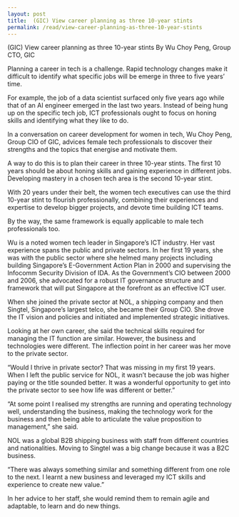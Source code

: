 ```yaml
---
layout: post
title:  (GIC) View career planning as three 10-year stints
permalink: /read/view-career-planning-as-three-10-year-stints
---
```


(GIC) View career planning as three 10-year stints
By Wu Choy Peng, Group CTO, GIC

Planning a career in tech is a challenge. Rapid technology changes make it difficult to identify what specific jobs will be emerge in three to five years’ time. 

For example, the job of a data scientist surfaced only five years ago while that of an AI engineer emerged in the last two years. Instead of being hung up on the specific tech job, ICT professionals ought to focus on honing skills and identifying what they like to do.

In a conversation on career development for women in tech, Wu Choy Peng, Group CIO of GIC, advices female tech professionals to discover their strengths and the topics that energise and motivate them.

A way to do this is to plan their career in three 10-year stints. The first 10 years should be about honing skills and gaining experience in different jobs. Developing mastery in a chosen tech area is the second 10-year stint. 

With 20 years under their belt, the women tech executives can use the third 10-year stint to flourish professionally, combining their experiences and expertise to  develop bigger projects, and devote time building ICT teams. 

By the way, the same framework is equally applicable to male tech professionals too.  

Wu is a noted women tech leader in Singapore’s ICT industry. Her vast experience spans the public and private sectors. In her first 19 years, she was with the public sector where she helmed many projects including building Singapore’s E-Government Action Plan in 2000 and supervising the Infocomm Security Division of IDA. As the Government’s CIO between 2000 and 2006, she advocated for a robust IT governance structure and framework that will put Singapore at the forefront as an effective ICT user. 

When she joined the private sector at NOL, a shipping company and then Singtel, Singapore’s largest telco, she became their Group CIO. She drove the IT vision and policies and initiated and implemented strategic initiatives.

Looking at her own career, she said the technical skills required for managing the IT function are similar. However, the business and technologies were different. The inflection point in her career was her move to the private sector. 

“Would I thrive in private sector? That was missing in my first 19 years. When I left the public service for NOL, it wasn’t because the job was higher paying or the title sounded better. It was a wonderful opportunity to get into the private sector to see how life was different or better.”

“At some point I realised my strengths are running and operating technology well, understanding the business, making the technology work for the business and then being able to articulate the value proposition to management,” she said.

NOL was a global B2B shipping business with staff from different countries and nationalities. Moving to Singtel was a big change because it was a B2C business.

“There was always something similar and something different from one role to the next. I learnt  a new business and leveraged  my ICT skills and experience to create new value.”

In her advice to her staff, she would remind them to remain agile and adaptable, to learn and do new things.
